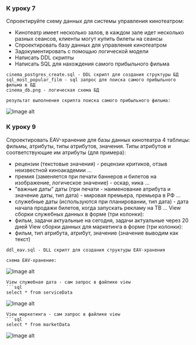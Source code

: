 ### К уроку 7

Спроектируйте схему данных для системы управления кинотеатром: 
* Кинотеатр имеет несколько залов, в каждом зале идет несколько разных сеансов, клиенты могут купить билеты на сеансы
* Спроектировать базу данных для управления кинотеатром
* Задокументировать с помощью логической модели
* Написать DDL скрипты
* Написать SQL для нахождения самого прибыльного фильма

```
cinema_postgres_create.sql - DDL скрипт для создания структуры БД
sql_most_popular_film - sql запрос для поиска самого прибыльного фильма в БД
cinema_db.png - логическая схема БД

результат выполнения скрипта поиска самого прибыльного фильма:
```
![Image alt](https://github.com/otusteamedu/PHP/blob/iglushkov/hm3-1/sql_res.png)

### К уроку 9

Спроектировать EAV-хранение для базы данных кинотеатра
4 таблицы: фильмы, атрибуты, типы атрибутов, значения.
Типы атрибутов и соответствующие им атрибуты (для примера):
- рецензии (текстовые значения) - рецензии критиков, отзыв неизвестной киноакадемии ...
- премия (заменяется при печати баннеров и билетов на изображение, логическое значение) - оскар, ника ...
- "важные даты" даты (при печати - наименование атрибута и значение даты, тип дата) - мировая премьера, премьера в РФ ... 
- служебные даты (используются при планировании, тип дата) - дата начала продажи билетов, когда запускать рекламу на ТВ ...
View сборки служебных данных в форме (три колонки):
- фильм, задачи актуальные на сегодня, задачи актуальные через 20 дней 
View сборки данных для маркетинга в форме (три колонки):
- фильм, тип атрибута, атрибут, значение (значение выводим как текст) 

```
ddl_eav.sql - DLL скрипт для создания структуры EAV-хранения

схема EAV-хранение:
```
![Image alt](https://github.com/otusteamedu/PHP/blob/iglushkov/hm3-1/EAV.png)

```
View служебная дата - сам запрос в файлике view
```sql
select * from serviceData
```
![Image alt](https://github.com/otusteamedu/PHP/blob/iglushkov/hm3-1/service.png)

```
View маркетинга - сам запрос в файлике view
```sql
select * from marketData
```
![Image alt](https://github.com/otusteamedu/PHP/blob/iglushkov/hm3-1/market.png)
